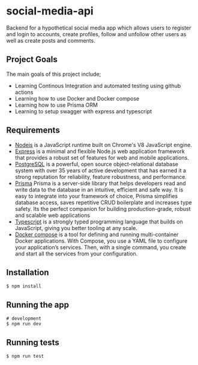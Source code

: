 # social-media-api
Backend for a hypothetical social media app which allows users to register and login to accounts, create profiles, follow and unfollow other users as well as create posts and comments.

## Project Goals
The main goals of this project include;
- Learning Continous Integration and automated testing using github actions
- Learning how to use Docker and Docker compose
- Learning how to use Prisma ORM 
- Learning to setup swagger with express and typescript

## Requirements
- [Nodejs](https://nodejs.org/en/) is a JavaScript runtime built on Chrome's V8 JavaScript engine.
- [Express](https://expressjs.com/) is a minimal and flexible Node.js web application framework that provides a robust set of features for web and mobile applications. 
- [PostgreSQL](https://www.postgresql.org/) is a powerful, open source object-relational database system with over 35 years of active development that has earned it a strong reputation for reliability, feature robustness, and performance.
- [Prisma](https://www.prisma.io/) Prisma is a server-side library that helps developers read and write data to the database in an intuitive, efficient and safe way. It is easy to integrate into your framework of choice, Prisma simplifies database access, saves repetitive CRUD boilerplate and increases type safety. Its the perfect companion for building production-grade, robust and scalable web applications
- [Typescript](https://www.typescriptlang.org/)  is a strongly typed programming language that builds on JavaScript, giving you better tooling at any scale.
- [Docker compose](https://docs.docker.com/compose/) is a tool for defining and running multi-container Docker applications. With Compose, you use a YAML file to configure your application’s services. Then, with a single command, you create and start all the services from your configuration.

## Installation
```
$ npm install
```
## Running the app
```
# development
$ npm run dev
```

## Running tests
```
$ npm run test
```